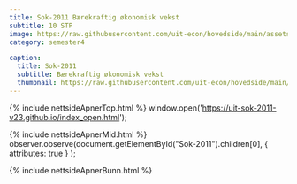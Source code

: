 ```yaml
---
title: Sok-2011 Bærekraftig økonomisk vekst
subtitle: 10 STP
image: https://raw.githubusercontent.com/uit-econ/hovedside/main/assets/img/Sok-1006.jpg
category: semester4

caption:
  title: Sok-2011
  subtitle: Bærekraftig økonomisk vekst
  thumbnail: https://raw.githubusercontent.com/uit-econ/hovedside/main/assets/img/Sok-1006.jpg
---
```

{% include nettsideApnerTop.html %}
window.open('https://uit-sok-2011-v23.github.io/index_open.html');

{% include nettsideApnerMid.html %} 
observer.observe(document.getElementById("Sok-2011").children[0], { attributes: true } );

{% include nettsideApnerBunn.html %}


